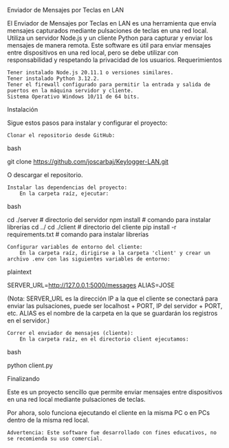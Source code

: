 Enviador de Mensajes por Teclas en LAN

El Enviador de Mensajes por Teclas en LAN es una herramienta que envía mensajes capturados mediante pulsaciones de teclas en una red local. Utiliza un servidor Node.js y un cliente Python para capturar y enviar los mensajes de manera remota. Este software es útil para enviar mensajes entre dispositivos en una red local, pero se debe utilizar con responsabilidad y respetando la privacidad de los usuarios.
Requerimientos

    Tener instalado Node.js 20.11.1 o versiones similares.
    Tener instalado Python 3.12.2.
    Tener el firewall configurado para permitir la entrada y salida de puertos en la máquina servidor y cliente.
    Sistema Operativo Windows 10/11 de 64 bits.

Instalación

Sigue estos pasos para instalar y configurar el proyecto:

    Clonar el repositorio desde GitHub:

bash

git clone https://github.com/joscarbaj/Keylogger-LAN.git

O descargar el repositorio.

    Instalar las dependencias del proyecto:
        En la carpeta raíz, ejecutar:

bash

cd ./server  # directorio del servidor
npm install  # comando para instalar librerías
cd ../
cd ./client  # directorio del cliente
pip install -r requirements.txt  # comando para instalar librerías

    Configurar variables de entorno del cliente:
        En la carpeta raíz, dirigirse a la carpeta 'client' y crear un archivo .env con las siguientes variables de entorno:

plaintext

SERVER_URL=http://127.0.0.1:5000/messages
ALIAS=JOSE

(Nota: SERVER_URL es la dirección IP a la que el cliente se conectará para enviar las pulsaciones, puede ser localhost + PORT, IP del servidor + PORT, etc. ALIAS es el nombre de la carpeta en la que se guardarán los registros en el servidor.)

    Correr el enviador de mensajes (cliente):
        En la carpeta raíz, en el directorio client ejecutamos:

bash

python client.py

Finalizando

Este es un proyecto sencillo que permite enviar mensajes entre dispositivos en una red local mediante pulsaciones de teclas.

Por ahora, solo funciona ejecutando el cliente en la misma PC o en PCs dentro de la misma red local.

    Advertencia: Este software fue desarrollado con fines educativos, no se recomienda su uso comercial.